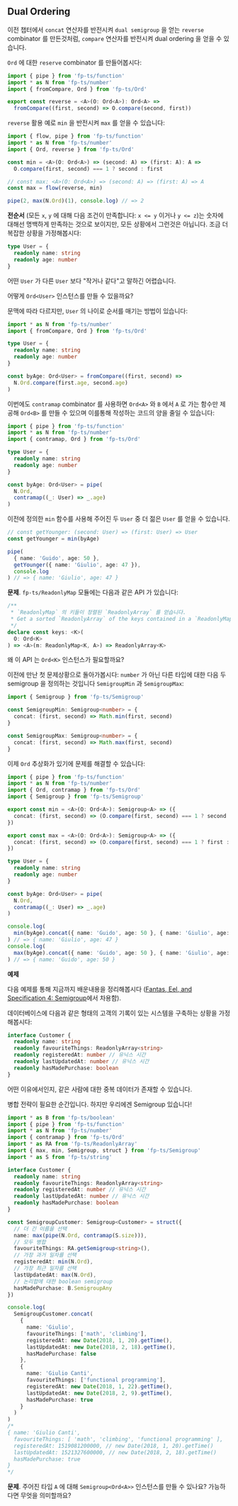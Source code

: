 ## Dual Ordering

이전 챕터에서 `concat` 연산자를 반전시켜 `dual semigroup` 을 얻는 `reverse` combinator 를 만든것처럼, `compare` 연산자를 반전시켜 dual ordering 을 얻을 수 있습니다.

`Ord` 에 대한 `reserve` combinator 를 만들어봅시다:

```typescript
import { pipe } from 'fp-ts/function'
import * as N from 'fp-ts/number'
import { fromCompare, Ord } from 'fp-ts/Ord'

export const reverse = <A>(O: Ord<A>): Ord<A> =>
  fromCompare((first, second) => O.compare(second, first))
```

`reverse` 활용 예로 `min` 을 반전시켜 `max` 를 얻을 수 있습니다:

```typescript
import { flow, pipe } from 'fp-ts/function'
import * as N from 'fp-ts/number'
import { Ord, reverse } from 'fp-ts/Ord'

const min = <A>(O: Ord<A>) => (second: A) => (first: A): A =>
  O.compare(first, second) === 1 ? second : first

// const max: <A>(O: Ord<A>) => (second: A) => (first: A) => A
const max = flow(reverse, min)

pipe(2, max(N.Ord)(1), console.log) // => 2
```

**전순서** (모든 `x`, `y` 에 대해 다음 조건이 만족합니다: `x <= y` 이거나 `y <= z`)는 숫자에 대해선 명백하게 만족하는 것으로 보이지만, 모든 상황에서 그런것은 아닙니다. 조금 더 복잡한 상황을 가정해봅시다:

```typescript
type User = {
  readonly name: string
  readonly age: number
}
```

어떤 `User` 가 다른 `User` 보다 "작거나 같다"고 말하긴 어렵습니다.

어떻게 `Ord<User>` 인스턴스를 만들 수 있을까요?

문맥에 따라 다르지만, `User` 의 나이로 순서를 매기는 방법이 있습니다:

```typescript
import * as N from 'fp-ts/number'
import { fromCompare, Ord } from 'fp-ts/Ord'

type User = {
  readonly name: string
  readonly age: number
}

const byAge: Ord<User> = fromCompare((first, second) =>
  N.Ord.compare(first.age, second.age)
)
```

이번에도 `contramap` combinator 를 사용하면 `Ord<A>` 와 `B` 에서 `A` 로 가는 함수만 제공해 `Ord<B>` 를 만들 수 있으며 이를통해 작성하는 코드의 양을 줄일 수 있습니다:

```typescript
import { pipe } from 'fp-ts/function'
import * as N from 'fp-ts/number'
import { contramap, Ord } from 'fp-ts/Ord'

type User = {
  readonly name: string
  readonly age: number
}

const byAge: Ord<User> = pipe(
  N.Ord,
  contramap((_: User) => _.age)
)
```

이전에 정의한 `min` 함수를 사용해 주어진 두 `User` 중 더 젊은 `User` 를 얻을 수 있습니다.

```typescript
// const getYounger: (second: User) => (first: User) => User
const getYounger = min(byAge)

pipe(
  { name: 'Guido', age: 50 },
  getYounger({ name: 'Giulio', age: 47 }),
  console.log
) // => { name: 'Giulio', age: 47 }
```

**문제**. `fp-ts/ReadonlyMap` 모듈에는 다음과 같은 API 가 있습니다:

```typescript
/**
 * `ReadonlyMap` 의 키들이 정렬된 `ReadonlyArray` 를 얻습니다.
 * Get a sorted `ReadonlyArray` of the keys contained in a `ReadonlyMap`.
 */
declare const keys: <K>(
  O: Ord<K>
) => <A>(m: ReadonlyMap<K, A>) => ReadonlyArray<K>
```

왜 이 API 는 `Ord<K>` 인스턴스가 필요할까요?

이전에 만난 첫 문제상황으로 돌아가봅시다: `number` 가 아닌 다른 타입에 대한 다음 두 semigroup 을 정의하는 것입니다 `SemigroupMin` 과 `SemigroupMax`:

```typescript
import { Semigroup } from 'fp-ts/Semigroup'

const SemigroupMin: Semigroup<number> = {
  concat: (first, second) => Math.min(first, second)
}

const SemigroupMax: Semigroup<number> = {
  concat: (first, second) => Math.max(first, second)
}
```

이제 `Ord` 추상화가 있기에 문제를 해결할 수 있습니다:

```typescript
import { pipe } from 'fp-ts/function'
import * as N from 'fp-ts/number'
import { Ord, contramap } from 'fp-ts/Ord'
import { Semigroup } from 'fp-ts/Semigroup'

export const min = <A>(O: Ord<A>): Semigroup<A> => ({
  concat: (first, second) => (O.compare(first, second) === 1 ? second : first)
})

export const max = <A>(O: Ord<A>): Semigroup<A> => ({
  concat: (first, second) => (O.compare(first, second) === 1 ? first : second)
})

type User = {
  readonly name: string
  readonly age: number
}

const byAge: Ord<User> = pipe(
  N.Ord,
  contramap((_: User) => _.age)
)

console.log(
  min(byAge).concat({ name: 'Guido', age: 50 }, { name: 'Giulio', age: 47 })
) // => { name: 'Giulio', age: 47 }
console.log(
  max(byAge).concat({ name: 'Guido', age: 50 }, { name: 'Giulio', age: 47 })
) // => { name: 'Guido', age: 50 }
```

**예제**

다음 예제를 통해 지금까지 배운내용을 정리해봅시다 ([Fantas, Eel, and Specification 4: Semigroup](http://www.tomharding.me/2017/03/13/fantas-eel-and-specification-4/)에서 차용함).

데이터베이스에 다음과 같은 형태의 고객의 기록이 있는 시스템을 구축하는 상황을 가정해봅시다:

```typescript
interface Customer {
  readonly name: string
  readonly favouriteThings: ReadonlyArray<string>
  readonly registeredAt: number // 유닉스 시간
  readonly lastUpdatedAt: number // 유닉스 시간
  readonly hasMadePurchase: boolean
}
```

어떤 이유에서인지, 같은 사람에 대한 중복 데이터가 존재할 수 있습니다.

병합 전략이 필요한 순간입니다. 하지만 우리에겐 Semigroup 있습니다!

```typescript
import * as B from 'fp-ts/boolean'
import { pipe } from 'fp-ts/function'
import * as N from 'fp-ts/number'
import { contramap } from 'fp-ts/Ord'
import * as RA from 'fp-ts/ReadonlyArray'
import { max, min, Semigroup, struct } from 'fp-ts/Semigroup'
import * as S from 'fp-ts/string'

interface Customer {
  readonly name: string
  readonly favouriteThings: ReadonlyArray<string>
  readonly registeredAt: number // 유닉스 시간
  readonly lastUpdatedAt: number // 유닉스 시간
  readonly hasMadePurchase: boolean
}

const SemigroupCustomer: Semigroup<Customer> = struct({
  // 더 긴 이름을 선택 
  name: max(pipe(N.Ord, contramap(S.size))),
  // 모두 병합
  favouriteThings: RA.getSemigroup<string>(),
  // 가장 과거 일자를 선택
  registeredAt: min(N.Ord),
  // 가장 최근 일자를 선택
  lastUpdatedAt: max(N.Ord),
  // 논리합에 대한 boolean semigroup 
  hasMadePurchase: B.SemigroupAny
})

console.log(
  SemigroupCustomer.concat(
    {
      name: 'Giulio',
      favouriteThings: ['math', 'climbing'],
      registeredAt: new Date(2018, 1, 20).getTime(),
      lastUpdatedAt: new Date(2018, 2, 18).getTime(),
      hasMadePurchase: false
    },
    {
      name: 'Giulio Canti',
      favouriteThings: ['functional programming'],
      registeredAt: new Date(2018, 1, 22).getTime(),
      lastUpdatedAt: new Date(2018, 2, 9).getTime(),
      hasMadePurchase: true
    }
  )
)
/*
{ name: 'Giulio Canti',
  favouriteThings: [ 'math', 'climbing', 'functional programming' ],
  registeredAt: 1519081200000, // new Date(2018, 1, 20).getTime()
  lastUpdatedAt: 1521327600000, // new Date(2018, 2, 18).getTime()
  hasMadePurchase: true
}
*/
```

**문제**. 주어진 타입 `A` 에 대해 `Semigroup<Ord<A>>` 인스턴스를 만들 수 있나요? 가능하다면 무엇을 의미할까요?
